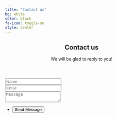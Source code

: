 ```yaml
---
title: "Contact us"
bg: white
color: black
fa-icon: toggle-on
style: center
---
```


<!-- Contact -->
<article class="container box style3" id="ajax-form">
	<header>
		<h2>Contact us</h2>
		<p>We will be glad to reply to you!</p>
	</header>
	<form action="https://getsimpleform.com/messages?form_api_token=ba5c57d3772a4edb14b3716766e947ae" method="post">
	  <!-- the redirect_to is optional, the form will redirect to the referrer on submission -->
	  <input type='hidden' name='redirect_to' value='<the complete return url e.g. http://fooey.com/thank-you.html>' />
		<div class="row 50%">
			<div class="6u"><input type="text" class="text" name="name" placeholder="Name" /></div>
			<div class="6u"><input type="text" class="text" name="email" placeholder="Email" /></div>
		</div>
		<div class="row 50%">
			<div class="12u">
				<textarea name="message" placeholder="Message"></textarea>
			</div>
		</div>
		<div class="row">
			<div class="12u">
				<ul class="actions">
					<li><input type="submit" value="Send Message" /></li>
				</ul>
			</div>
		</div>
	</form>
</article>



